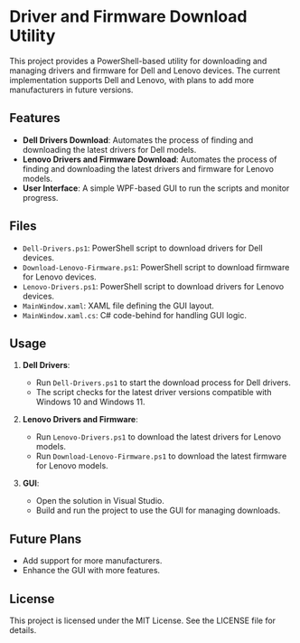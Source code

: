 # Driver and Firmware Download Utility

This project provides a PowerShell-based utility for downloading and managing drivers and firmware for Dell and Lenovo devices. The current implementation supports Dell and Lenovo, with plans to add more manufacturers in future versions.

## Features

- **Dell Drivers Download**: Automates the process of finding and downloading the latest drivers for Dell models.
- **Lenovo Drivers and Firmware Download**: Automates the process of finding and downloading the latest drivers and firmware for Lenovo models.
- **User Interface**: A simple WPF-based GUI to run the scripts and monitor progress.

## Files

- `Dell-Drivers.ps1`: PowerShell script to download drivers for Dell devices.
- `Download-Lenovo-Firmware.ps1`: PowerShell script to download firmware for Lenovo devices.
- `Lenovo-Drivers.ps1`: PowerShell script to download drivers for Lenovo devices.
- `MainWindow.xaml`: XAML file defining the GUI layout.
- `MainWindow.xaml.cs`: C# code-behind for handling GUI logic.

## Usage

1. **Dell Drivers**:
   - Run `Dell-Drivers.ps1` to start the download process for Dell drivers.
   - The script checks for the latest driver versions compatible with Windows 10 and Windows 11.

2. **Lenovo Drivers and Firmware**:
   - Run `Lenovo-Drivers.ps1` to download the latest drivers for Lenovo models.
   - Run `Download-Lenovo-Firmware.ps1` to download the latest firmware for Lenovo models.

3. **GUI**:
   - Open the solution in Visual Studio.
   - Build and run the project to use the GUI for managing downloads.

## Future Plans

- Add support for more manufacturers.
- Enhance the GUI with more features.

## License

This project is licensed under the MIT License. See the LICENSE file for details.

